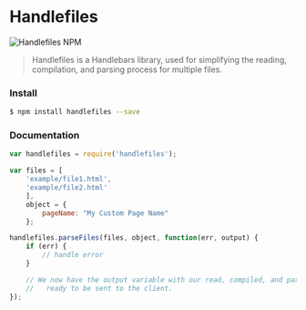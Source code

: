 Handlefiles
======

![Handlefiles NPM](https://nodei.co/npm/handlefiles.png)

> Handlefiles is a Handlebars library, used for simplifying the reading, compilation, and parsing process for multiple files.

### Install
```bash
$ npm install handlefiles --save
```

### Documentation
```javascript
var handlefiles = require('handlefiles');

var files = [
	'example/file1.html',
	'example/file2.html'
	],
	object = {
		pageName: "My Custom Page Name"
	};

handlefiles.parseFiles(files, object, function(err, output) {
	if (err) {
		// handle error
	}

	// We now have the output variable with our read, compiled, and parsed output,
	//   ready to be sent to the client.
});
```